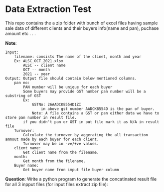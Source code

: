 # Data Extraction Test

This repo contains the a zip folder with bunch of excel files having sample sale data of different clients and their buyers info(name and pan), puchase amount etc . . .

**Note**:

    Input: 
        filename: consists The name of the clinet, month and year 
        Ex: ALSC_OCT_2021.xlsx 
            ALSC -- client name
            OCT -- month
            2021 -- year
    Output: Output file should contain below mentioned columns.
        pan no:
            PAN number will be unique for each buyer
            Some buyers may provide GST number pan number will be a substring of GST
            Ex:
                GSTNo: 26AADCK8554D1ZI
                    in above gst number AADCK8554D is the pan of buyer.
                Note: A file contains a GST or pan either data we have to store pan number in result file.
            if you didn't pan or GST in put file mark it as N/A in result file
        Turnover:
            Calculate the turnover by aggerating the all transaction ammout made by each buyer for each client.
            Turnover may be in -ve/+ve values.
        client name:
            Get client name from the filename.
        month:
            Get month from the filename.
        Buyer name:
            Get buyer name fron imput file buyer column

**Question**:
    Write a python program to generate the concatinated result file for all 3 inpput files (for input files extract zip file):

